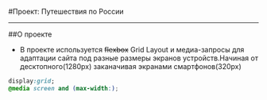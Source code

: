 #Проект: Путешествия по России
___
##О проекте
- В проекте используется  ~~flexbox~~ Grid Layout и медиа-запросы для адаптации сайта под разные размеры экранов устройств.Начиная от десктопного(1280px) заканачивая экранами смартфонов(320px)
```css
display:grid;
@media screen and (max-width:);

